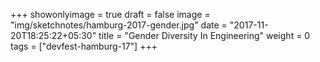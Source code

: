 +++
showonlyimage = true
draft = false
image = "img/sketchnotes/hamburg-2017-gender.jpg"
date = "2017-11-20T18:25:22+05:30"
title = "Gender Diversity In Engineering"
weight = 0
tags = ["devfest-hamburg-17"]
+++

